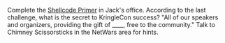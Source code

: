 Complete the [Shellcode Primer](https://tracer.kringlecastle.com/) in Jack's office. According to the last challenge, what is the secret to KringleCon success? "All of our speakers and organizers, providing the gift of ____, free to the community." Talk to Chimney Scissorsticks in the NetWars area for hints.
